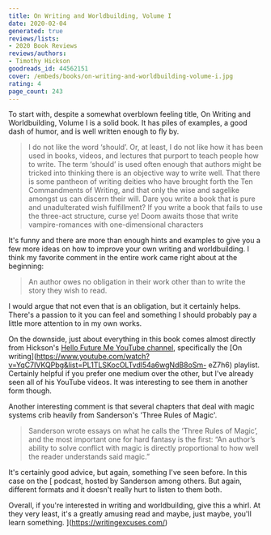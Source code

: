 ```yaml
---
title: On Writing and Worldbuilding, Volume I
date: 2020-02-04
generated: true
reviews/lists:
- 2020 Book Reviews
reviews/authors:
- Timothy Hickson
goodreads_id: 44562151
cover: /embeds/books/on-writing-and-worldbuilding-volume-i.jpg
rating: 4
page_count: 243
---
```

To start with, despite a somewhat overblown feeling title, On Writing and Worldbuilding, Volume I is a solid book. It has piles of examples, a good dash of humor, and is well written enough to fly by.  

> I do not like the word ‘should’. Or, at least, I do not like how it has been used in books, videos, and lectures that purport to teach people how to write. The term ‘should’ is used often enough that authors might be tricked into thinking there is an objective way to write well. That there is some pantheon of writing deities who have brought forth the Ten Commandments of Writing, and that only the wise and sagelike amongst us can discern their will. Dare you write a book that is pure and unadulterated wish fulfillment? If you write a book that fails to use the three-act structure, curse ye! Doom awaits those that write vampire-romances with one-dimensional characters

<!--more-->

It's funny and there are more than enough hints and examples to give you a few more ideas on how to improve your own writing and worldbuilding. I think my favorite comment in the entire work came right about at the beginning:  

> An author owes no obligation in their work other than to write the story they wish to read.

I would argue that not even that is an obligation, but it certainly helps. There's a passion to it you can feel and something I should probably pay a little more attention to in my own works.  

On the downside, just about everything in this book comes almost directly from Hickson's [Hello Future Me YouTube channel](https://www.youtube.com/channel/UCFQMO-YL87u-6Rt8hIVsRjA), specifically the [On writing](https://www.youtube.com/watch?v=YqC7IVKQPbg&list=PL1TLSKocOLTvdl54a6wgNdB8oSm- eZ7h6) playlist. Certainly helpful if you prefer one medium over the other, but I've already seen all of his YouTube videos. It was interesting to see them in another form though.  

Another interesting comment is that several chapters that deal with magic systems crib heavily from Sanderson's 'Three Rules of Magic'.  

> Sanderson wrote essays on what he calls the ‘Three Rules of Magic’, and the most important one for hard fantasy is the first: “An author’s ability to solve conflict with magic is directly proportional to how well the reader understands said magic.”

It's certainly good advice, but again, something I've seen before. In this case on the [ podcast, hosted by Sanderson among others. But again, different formats and it doesn't really hurt to listen to them both.  

Overall, if you're interested in writing and worldbuilding, give this a whirl. At they very least, it's a greatly amusing read and maybe, just maybe, you'll learn something. ](https://writingexcuses.com/)